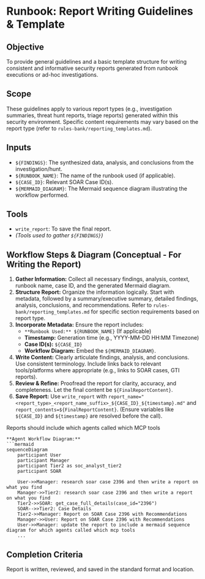 # Runbook: Report Writing Guidelines & Template

## Objective

To provide general guidelines and a basic template structure for writing consistent and informative security reports generated from runbook executions or ad-hoc investigations.

## Scope

These guidelines apply to various report types (e.g., investigation summaries, threat hunt reports, triage reports) generated within this security environment. Specific content requirements may vary based on the report type (refer to `rules-bank/reporting_templates.md`).

## Inputs

*   `${FINDINGS}`: The synthesized data, analysis, and conclusions from the investigation/hunt.
*   `${RUNBOOK_NAME}`: The name of the runbook used (if applicable).
*   `${CASE_ID}`: Relevant SOAR Case ID(s).
*   `${MERMAID_DIAGRAM}`: The Mermaid sequence diagram illustrating the workflow performed.

## Tools

*   `write_report`: To save the final report.
*   *(Tools used to gather `${FINDINGS}`)*

## Workflow Steps & Diagram (Conceptual - For Writing the Report)

1.  **Gather Information:** Collect all necessary findings, analysis, context, runbook name, case ID, and the generated Mermaid diagram.
2.  **Structure Report:** Organize the information logically. Start with metadata, followed by a summary/executive summary, detailed findings, analysis, conclusions, and recommendations. Refer to `rules-bank/reporting_templates.md` for specific section requirements based on report type.
3.  **Incorporate Metadata:** Ensure the report includes:
    *   `**Runbook Used:** ${RUNBOOK_NAME}` (If applicable)
    *   **Timestamp:** Generation time (e.g., YYYY-MM-DD HH:MM Timezone)
    *   **Case ID(s):** `${CASE_ID}`
    *   **Workflow Diagram:** Embed the `${MERMAID_DIAGRAM}`.
4.  **Write Content:** Clearly articulate findings, analysis, and conclusions. Use consistent terminology. Include links back to relevant tools/platforms where appropriate (e.g., links to SOAR cases, GTI reports).
5.  **Review & Refine:** Proofread the report for clarity, accuracy, and completeness. Let the final content be `${FinalReportContent}`.
6.  **Save Report:** Use `write_report` with `report_name="<report_type>_<report_name_suffix>_${CASE_ID}_${timestamp}.md"` and `report_contents=${FinalReportContent}`. (Ensure variables like `${CASE_ID}` and `${timestamp}` are resolved before the call).

Reports should include which agents called which MCP tools

```{mermaid}
**Agent Workflow Diagram:**
```mermaid
sequenceDiagram
    participant User
    participant Manager
    participant Tier2 as soc_analyst_tier2
    participant SOAR

    User->>Manager: research soar case 2396 and then write a report on what you find
    Manager->>Tier2: research soar case 2396 and then write a report on what you find
    Tier2->>SOAR: get_case_full_details(case_id="2396")
    SOAR-->>Tier2: Case Details
    Tier2->>Manager: Report on SOAR Case 2396 with Recommendations
    Manager->>User: Report on SOAR Case 2396 with Recommendations
    User->>Manager: update the report to include a mermaid sequence diagram for which agents called which mcp tools
    ...
```

## Completion Criteria

Report is written, reviewed, and saved in the standard format and location.
